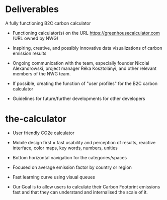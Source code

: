 # Deliverables

A fully functioning B2C carbon calculator

- Functioning calculator(s) on the URL https://greenhousecalculator.com (URL owned by NWG)

- Inspiring, creative, and possibly innovative data visualizations of carbon emission results

- Ongoing communication with the team, especially founder Nicolai Alexandrowski, project manager Réka Kosztolányi, and other relevant members of the NWG team.

- If possible, creating  the function of "user profiles" for the B2C carbon calculator

- Guidelines for future/further developments for other developers

# the-calculator

-  User friendly CO2e calculator
-  Mobile design first = fast usability and perception of results, reactive interface, color maps, key words, numbers, unities

- Bottom horizontal navigation for the categories/spaces
- Focused on average emission factor by country or region
- Fast learning curve using visual queues 
- Our Goal is to allow users to calculate their Carbon Footprint emissions fast and that they can understand and internalised the scale of it.




